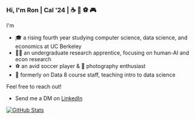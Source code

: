 ### Hi, I'm Ron | Cal '24 | :coffee: :bubble_tea: :soccer: :video_game:

I'm 
- 🎓 a rising fourth year studying computer science, data science, and economics at UC Berkeley
- 👨‍💻 an undergraduate research apprentice, focusing on human-AI and econ research
- ⚽ an avid soccer player & 📸 photography enthusiast
- 🍎 formerly on Data 8 course staff, teaching intro to data science<br>

Feel free to reach out!
- Send me a DM on [LinkedIn](https://www.linkedin.com/in/ronyifengwang/)

[![GitHub Stats](https://github-readme-stats-eta-five-94.vercel.app/api?username=ronyw7&theme=nord)](https://github.com/anuraghazra/github-readme-stats)
<!-- [![Top Langs](https://github-readme-stats-eta-five-94.vercel.app/api/top-langs/?username=ronyw7)](https://github.com/anuraghazra/github-readme-stats) -->
<!-- [![Anurag's GitHub stats](https://github-readme-stats.vercel.app/api?username=ronyw7)](https://github.com/anuraghazra/github-readme-stats) -->
<!-- [![trophy](https://github-profile-trophy.vercel.app/?username=ronyw7)](https://github.com/ryo-ma/github-profile-trophy) -->

